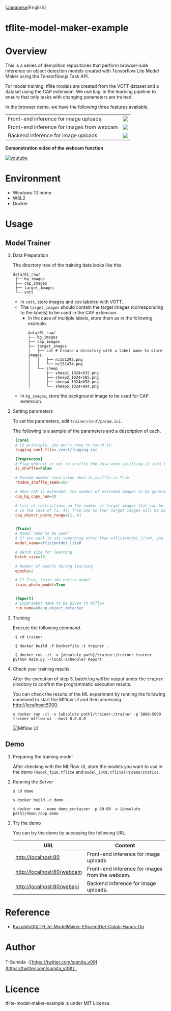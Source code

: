 [[Japanese](./README_EN.md)/English]

# tflite-model-maker-example
# Overview
This is a series of demolition repositories that perform browser-side inference on object detection models created with Tensorflow Lite Model Maker using the Tensorflow.js Task API.

For model training, tflite models are created from the VOTT dataset and a dataset using the CAP extension. We use luigi in the learning pipeline to ensure that only tasks with changing parameters are trained.

In the browser demo, we have the following three features available.

|||
|---|---|
|Front-end inference for image uploads | ![](./docs/post_front.png)|
|Front-end inference for images from webcam | ![](./docs/webcam_front.png)|
|Backend inference for image uploads | ![](./docs/post_webapi.png)|


**Demonstration video of the webcam function**

[![youtube](http://img.youtube.com/vi/U8f_jOCZtfg/0.jpg)](https://www.youtube.com/watch?v=U8f_jOCZtfg)

# Environment

- Windows 10 home
- WSL2
- Docker

# Usage

## Model Trainer

1. Data Preparation
   
   The directory tree of the training data looks like this.
   ```
   data/01_raw/
    ├── bg_images
    ├── cap_images
    ├── target_images
    └── vott

   ```

   - In ``vott``, store images and csv labeled with VOTT.
   - The ```target_images``` should contain the target images (corresponding to the labels) to be used in the CAP extension.
     - In the case of multiple labels, store them as in the following example.
        ```
        data/01_raw/
        ├── bg_images
        ├── cap_images
        ├── target_images
        │   ├── cat # Create a directory with a label name to store images.
        │   │   ├── nc151292.png
        │   │   └── nc151474.png
        │   └── sheep
        │       ├── sheep1_1024×635.png
        │       ├── sheep2_1024×585.png
        │       ├── sheep4_1024×858.png
        │       └── sheep5_1024×994.png
        ```
   - In ```bg_images```, store the background image to be used for CAP extension.

2. Setting parameters
   
   To set the parameters, edit ```trainer/conf/param.ini```.
   
   The following is a sample of the parameters and a description of each.

   ```ini
    [core]
    # In principle, you don't have to touch it.
    logging_conf_file=./conf/logging.ini

    [Preprocess]
    # Flag whether or not to shuffle the data when splitting it into train, valid, and test.
    is_shuffle=False

    # Random number seed value when is_shuffle is True
    random_shuffle_seed=100

    # When CAP is extended, the number of extended images to be generated from one background image.
    cap_bg_copy_num=10

    # List of restrictions on the number of target images that can be attached to a single background image when CAP is extended.
    # In the case of [1, 4], from one to four target images will be pasted for each background image.
    cap_object_paste_range=[1, 4]


    [Train]
    # Model name to be used
    # If you want to use something other than efficientdet_lite0, you need to check tflite-model-maker
    model_name=efficientdet_lite0

    # Batch size for learning
    batch_size=10

    # Number of epochs during learning
    epochs=2

    # If True, train the entire model
    train_whole_model=True


    [Report]
    # Experiment name to be given to Mlflow
    run_name=sheep_object_detector
   ```

3. Training
   
   Execute the following command.
   ```shell
    $ cd trainer

    $ docker build -f Dockerfile -t trainer .

    $ docker run -it -v {absolute path}/trainer:/trainer trainer python main.py --local-scheduler Report
   ```
4. Check your training results

   After the execution of step 3, batch.log will be output under the ```trainer``` directory to confirm the programmatic execution results.
   
   You can check the results of the ML experiment by running the following command to start the Mlflow UI and then accessing [http://localhost:5000](http://localhost:5000).

   ```
   $ docker run -it -v {absolute path}/trainer:/trainer -p 5000:5000 trainer mlflow ui --host 0.0.0.0
   ```

   ![Mlflow UI](./docs/mlflow.png)


## Demo
1. Preparing the training model
   
   After checking with the MLFlow UI, store the models you want to use in the demo (```model_fp16.tflite``` and ```model_int8.tflite```) in ```demo/statics```.

2. Running the Server
   ```shell
   $ cd demo

   $ docker build -t demo .

   $ docker run --name demo_container -p 80:80 -v {absolute path}/demo:/app demo
   ```

3. Try the demo
   
   You can try the demo by accessing the following URL.

   | URL | Content |
   |---|---|
   |[http://localhost:80](http://localhost:80)| Front-end inference for image uploads |
   |[http://localhost:80/webcam](http://localhost:80/webcam)| Front-end inference for images from the webcam. |
   |[http://localhost:80/webapi](http://localhost:80/webapi)| Backend inference for image uploads. |


# Reference
- [Kazuhito00/TFLite-ModelMaker-EfficientDet-Colab-Hands-On](https://github.com/Kazuhito00/TFLite-ModelMaker-EfficientDet-Colab-Hands-On)

# Author

T-Sumida（[https://twitter.com/sumita_v09](https://twitter.com/sumita_v09)）

# Licence
tflite-model-maker-example is under MIT License.

